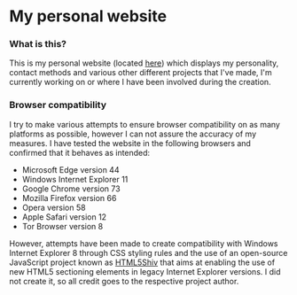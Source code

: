 # My personal website
### What is this?
This is my personal website (located [here](brandonybutler.github.io "Reference to the website")) which displays my personality, contact methods and various other different projects that I've made, I'm currently working on or where I have been involved during the creation.
### Browser compatibility
I try to make various attempts to ensure browser compatibility on as many platforms as possible, however I can not assure the accuracy of my measures. I have tested the website in the following browsers and confirmed that it behaves as intended:
* Microsoft Edge version 44
* Windows Internet Explorer 11
* Google Chrome version 73
* Mozilla Firefox version 66
* Opera version 58
* Apple Safari version 12
* Tor Browser version 8

However, attempts have been made to create compatibility with Windows Internet Explorer 8 through CSS styling rules and the use of an open-source JavaScript project known as [HTML5Shiv](https://github.com/aFarkas/html5shiv "Reference to the HTML5Shiv GitHub repository") that aims at enabling the use of new HTML5 sectioning elements in legacy Internet Explorer versions. I did not create it, so all credit goes to the respective project author.
